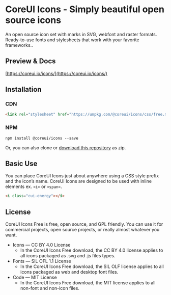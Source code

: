 # CoreUI Icons - Simply beautiful open source icons

An open source icon set with marks in SVG, webfont and raster formats. Ready-to-use fonts and stylesheets that work with your favorite frameworks..


## Preview & Docs

[https://coreui.io/icons/](https://coreui.io/icons/)


## Installation

### CDN

```html
<link rel="stylesheet" href="https://unpkg.com/@coreui/icons/css/free.min.css">
```

### NPM

```shell
npm install @coreui/icons --save

```

Or, you can also clone or [download this repository](https://github.com/coreui/coreui-icons/archive/master.zip) as zip.


## Basic Use
You can place CoreUI Icons just about anywhere using a CSS style prefix and the icon’s name. CoreUI Icons are designed to be used with inline elements ex. `<i>` or `<span>`.

```html
<i class="cui-energy"></i>
```

## License

CoreUI Icons Free is free, open source, and GPL friendly. You can use it for
commercial projects, open source projects, or really almost whatever you want.

- Icons — CC BY 4.0 License
  - In the CoreUI Icons Free download, the CC BY 4.0 license applies to all icons packaged as .svg and .js files types.
- Fonts — SIL OFL 1.1 License
  - In the CoreUI Icons Free download, the SIL OLF license applies to all icons packaged as web and desktop font files.
- Code — MIT License
  - In the CoreUI Icons Free download, the MIT license applies to all non-font and non-icon files.
